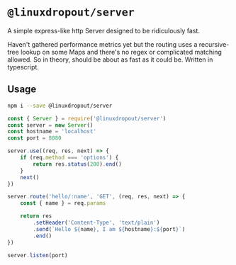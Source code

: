 # `@linuxdropout/server`

A simple express-like http Server designed to be ridiculously fast.

Haven't gathered performance metrics yet but the routing uses a recursive-tree lookup on some Maps and there's no regex or complicated matching allowed. So in theory, should be about as fast as it could be. Written in typescript.

## Usage

```sh
npm i --save @linuxdropout/server
```

```js
const { Server } = require('@linuxdropout/server')
const server = new Server()
const hostname = 'localhost'
const port = 8080

server.use((req, res, next) => {
    if (req.method === 'options') {
        return res.status(200).end()
    }
    next()
})

server.route('hello/:name', 'GET', (req, res, next) => {
    const { name } = req.params

    return res
        .setHeader('Content-Type', 'text/plain')
        .send(`Hello ${name}, I am ${hostname}:${port}`)
        .end()
})

server.listen(port)
```
